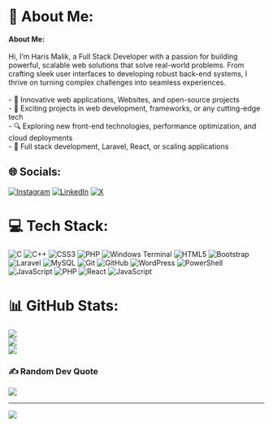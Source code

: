 # 💫 About Me:
**About Me:**<br><br>Hi, I’m Haris Malik, a Full Stack Developer with a passion for building powerful, scalable web solutions that solve real-world problems. From crafting sleek user interfaces to developing robust back-end systems, I thrive on turning complex challenges into seamless experiences.<br><br>- 🌱 Innovative web applications, Websites, and open-source projects<br>- 🤝 Exciting projects in web development, frameworks, or any cutting-edge tech<br>- 🔍 Exploring new front-end technologies, performance optimization, and cloud deployments<br>- 💬 Full stack development, Laravel, React, or scaling applications


## 🌐 Socials:
[![Instagram](https://img.shields.io/badge/Instagram-%23E4405F.svg?logo=Instagram&logoColor=white)](https://instagram.com/malik_haris_1) [![LinkedIn](https://img.shields.io/badge/LinkedIn-%230077B5.svg?logo=linkedin&logoColor=white)](https://linkedin.com/in/malikharis1) [![X](https://img.shields.io/badge/X-black.svg?logo=X&logoColor=white)](https://x.com/malik_haris_1) 

# 💻 Tech Stack:
![C](https://img.shields.io/badge/c-%2300599C.svg?style=for-the-badge&logo=c&logoColor=white) ![C++](https://img.shields.io/badge/c++-%2300599C.svg?style=for-the-badge&logo=c%2B%2B&logoColor=white) ![CSS3](https://img.shields.io/badge/css3-%231572B6.svg?style=for-the-badge&logo=css3&logoColor=white) ![PHP](https://img.shields.io/badge/php-%23777BB4.svg?style=for-the-badge&logo=php&logoColor=white) ![Windows Terminal](https://img.shields.io/badge/Windows%20Terminal-%234D4D4D.svg?style=for-the-badge&logo=windows-terminal&logoColor=white) ![HTML5](https://img.shields.io/badge/html5-%23E34F26.svg?style=for-the-badge&logo=html5&logoColor=white) ![Bootstrap](https://img.shields.io/badge/bootstrap-%238511FA.svg?style=for-the-badge&logo=bootstrap&logoColor=white) ![Laravel](https://img.shields.io/badge/laravel-%23FF2D20.svg?style=for-the-badge&logo=laravel&logoColor=white) ![MySQL](https://img.shields.io/badge/mysql-4479A1.svg?style=for-the-badge&logo=mysql&logoColor=white) ![Git](https://img.shields.io/badge/git-%23F05033.svg?style=for-the-badge&logo=git&logoColor=white) ![GitHub](https://img.shields.io/badge/github-%23121011.svg?style=for-the-badge&logo=github&logoColor=white) ![WordPress](https://img.shields.io/badge/WordPress-%23117AC9.svg?style=for-the-badge&logo=WordPress&logoColor=white) ![PowerShell](https://img.shields.io/badge/PowerShell-%235391FE.svg?style=for-the-badge&logo=powershell&logoColor=white) ![JavaScript](https://img.shields.io/badge/javascript-%23323330.svg?style=for-the-badge&logo=javascript&logoColor=%23F7DF1E) ![PHP](https://img.shields.io/badge/php-%23777BB4.svg?style=for-the-badge&logo=php&logoColor=white) ![React](https://img.shields.io/badge/react-%2320232a.svg?style=for-the-badge&logo=react&logoColor=%2361DAFB) ![JavaScript](https://img.shields.io/badge/javascript-%23323330.svg?style=for-the-badge&logo=javascript&logoColor=%23F7DF1E)
# 📊 GitHub Stats:
![](https://github-readme-stats.vercel.app/api?username=malikharis1&theme=calm_pink&hide_border=false&include_all_commits=true&count_private=true)<br/>
![](https://github-readme-streak-stats.herokuapp.com/?user=malikharis1&theme=calm_pink&hide_border=false)<br/>
![](https://github-readme-stats.vercel.app/api/top-langs/?username=malikharis1&theme=calm_pink&hide_border=false&include_all_commits=true&count_private=true&layout=compact)

### ✍️ Random Dev Quote
![](https://quotes-github-readme.vercel.app/api?type=horizontal&theme=radical)

---
[![](https://visitcount.itsvg.in/api?id=malikharis1&icon=3&color=1)](https://visitcount.itsvg.in)

<!-- Proudly created with GPRM ( https://gprm.itsvg.in ) -->

